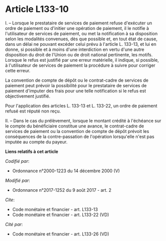 # Article L133-10

I. – Lorsque le prestataire de services de paiement refuse d'exécuter un ordre de paiement ou d'initier une opération de
paiement, il le notifie à l'utilisateur de services de paiement, ou met la notification à sa disposition selon les modalités
convenues, dès que possible et, en tout état de cause, dans un délai ne pouvant excéder celui prévu à l'article L. 133-13, et
lui en donne, si possible et à moins d'une interdiction en vertu d'une autre disposition du droit de l'Union ou de droit
national pertinente, les motifs. Lorsque le refus est justifié par une erreur matérielle, il indique, si possible, à
l'utilisateur de services de paiement la procédure à suivre pour corriger cette erreur.

La convention de compte de dépôt ou le contrat-cadre de services de paiement peut prévoir la possibilité pour le prestataire
de services de paiement d'imputer des frais pour une telle notification si le refus est objectivement justifié.

Pour l'application des articles L. 133-13 et L. 133-22, un ordre de paiement refusé est réputé non reçu.

II. – Dans le cas du prélèvement, lorsque le montant crédité à l'échéance sur le compte du bénéficiaire constitue une avance,
le contrat-cadre de services de paiement ou la convention de compte de dépôt prévoit les conséquences de la contre-passation
de l'opération lorsqu'elle n'est pas imputée au compte du payeur.

**Liens relatifs à cet article**

_Codifié par_:

  - Ordonnance n°2000-1223 du 14 décembre 2000 (V)

_Modifié par_:

  - Ordonnance n°2017-1252 du 9 août 2017 - art. 2

_Cite_:

  - Code monétaire et financier - art. L133-13
  - Code monétaire et financier - art. L133-22 (VD)

_Cité par_:

  - Code monétaire et financier - art. L133-26 (VD)
